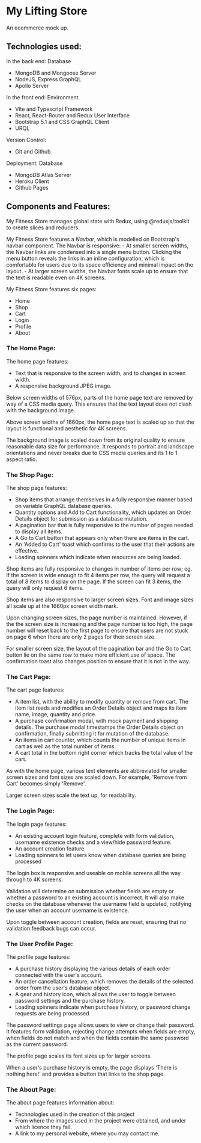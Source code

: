 # My Lifting Store
An ecommerce mock up.

## Technologies used:
In the back end:
Database
- MongoDB and Mongoose
Server
- NodeJS, Express
GraphQL
- Apollo Server

In the front end:
Environment
- Vite and Typescript
Framework
- React, React-Router and Redux
User Interface
- Bootstrap 5.1 and CSS
GraphQL Client
- URQL

Version Control:
- Git and Github

Deployment:
Database
- MongoDB Atlas
Server
- Heroku
Client
- Github Pages

## Components and Features:
My Fitness Store manages global state with Redux, using @reduxjs/toolkit to create slices and reducers.

My Fitness Store features a _Navbar_, which is modelled on Bootstrap's navbar component.
    The Navbar is responsive:
    - At smaller screen widths, the Navbar links are condensed into a single menu button.
        Clicking the menu button reveals the links in an inline configuration, which is comfortable for users due to its space efficiency and minimal impact on the layout.
    - At larger screen widths, the Navbar fonts scale up to ensure that the text is readable even on 4K screens.

My Fitness Store features six pages:
- Home
- Shop
- Cart
- Login
- Profile
- About

### The Home Page:
The home page features:
- Text that is responsive to the screen width, and to changes in screen width.
- A responsive background JPEG image.

Below screen widths of 576px, parts of the home page text are removed by way of a CSS media query.
This ensures that the text layout does not clash with the background image.

Above screen widths of 1660px, the home page text is scaled up so that the layout is functional and aesthetic for 4K screens.

The background image is scaled down from its original quality to ensure reasonable data size for performance.
It responds to portrait and landscape orientations and never breaks due to CSS media queries and its 1 to 1 aspect ratio.

### The Shop Page:
The shop page features:
- Shop items that arrange themselves in a fully responsive manner based on variable GraphQL database queries.
- Quantity options and Add to Cart functionality, which updates an Order Details object for submission as a database mutation.
- A pagination bar that is fully responsive to the number of pages needed to display all items.
- A Go to Cart button that appears only when there are items in the cart.
- An 'Added to Cart' toast which confirms to the user that their actions are effective.
- Loading spinners which indicate when resources are being loaded.

Shop items are fully responsive to changes in number of items per row;
eg. If the screen is wide enough to fit 4 items per row, the query will request a total of 8 items to display on the page.
    If the screen can fit 3 items, the query will only request 6 items.

Shop items are also responsive to larger screen sizes. Font and image sizes all scale up at the 1660px screen width mark.

Upon changing screen sizes, the page number is maintained. However, if the the screen size is increasing and the page number is too high, the page number will reset back to the first page to ensure that users are not stuck on page 6 when there are only 2 pages for their screen size.

For smaller screen size, the layout of the pagination bar and the Go to Cart button lie on the same row to make more efficient use of space. The confirmation toast also changes position to ensure that it is not in the way.

### The Cart Page:
The cart page features:
- A item list, with the ability to modify quantity or remove from cart.
    The item list reads and modifies an Order Details object and maps its item name, image, quantity and price.
- A purchase confirmation modal, with mock payment and shipping details.
    The purchase modal timestamps the Order Details object on confirmation, finally submitting it for mutation of the database.
- An items in cart counter, which counts the number of unique items in cart as well as the total number of items.
- A cart total in the bottom right corner which tracks the total value of the cart.

As with the home page, various text elements are abbreviated for smaller screen sizes and font sizes are scaled down. 
For example, 'Remove from Cart' becomes simply 'Remove'.

Larger screen sizes scale the text up, for readability.

### The Login Page:
The login page features:
- An existing account login feature, complete with form validation, username existence checks and a view/hide password feature.
- An account creation feature
- Loading spinners to let users know when database queries are being processed

The login box is responsive and useable on mobile screens all the way through to 4K screens.

Validation will determine on submission whether fields are empty or whether a password to an existing account is incorrect.
It will also make checks on the database whenever the username field is updated, notifying the user when an account username is existence.

Upon toggle between account creation, fields are reset, ensuring that no validation feedback bugs can occur.

### The User Profile Page:
The profile page features:
- A purchase history displaying the various details of each order connected with the user's account.
- An order cancellation feature, which removes the details of the selected order from the user's database object.
- A gear and history icon, which allows the user to toggle between password settings and the purchase history.
- Loading spinners indicate when purchase history, or password change requests are being processed

The password settings page allows users to view or change their password. It features form validation, rejecting change attempts when fields are empty, when fields do not match and when the fields contain the same password as the current password.

The profile page scales its font sizes up for larger screens.

When a user's purchase history is empty, the page displays 'There is nothing here!' and provides a button that links to the shop page.

### The About Page:
The about page features information about:
- Technologies used in the creation of this project
- From where the images used in the project were obtained, and under which licence they fall.
- A link to my personal website, where you may contact me.